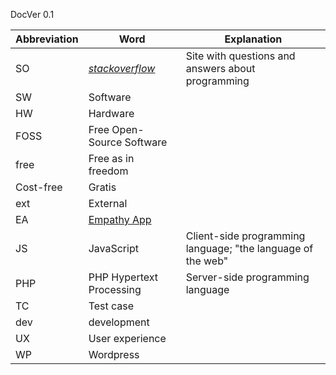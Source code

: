 DocVer 0.1


Abbreviation | Word | Explanation
--- | --- | ---
SO | [*stackoverflow*](http://stackoverflow.com/) | Site with questions and answers about programming
SW | Software |
HW | Hardware |
FOSS | Free Open-Source Software |
free | Free as in freedom
| Cost-free | Gratis
ext | External |
EA | [Empathy App](http://www.empathyapp.org/) |
JS | JavaScript | Client-side programming language; "the language of the web"
PHP | PHP Hypertext Processing | Server-side programming language
TC | Test case |
dev | development
UX | User experience
WP | Wordpress |

